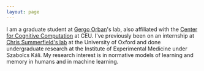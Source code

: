 ```yaml
---
layout: page
---
```




I am a graduate student at [Gergo Orban](https://scholar.google.com/citations?user=1JeMZad2LKcC&hl=en&oi=ao)'s lab, also affiliated with the [Center for Cognitive Computation](https://ccc.ceu.edu) at CEU. I've previously been on an internship at [Chris Summerfield's lab](https://humaninformationprocessing.com/) at the University of Oxford and done undergraduate research at the Institute of Experimental Medicine under Szabolcs Káli. My research interest is in normative models of learning and memory in humans and in machine learning.

